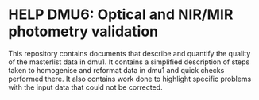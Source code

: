 HELP DMU6: Optical and NIR/MIR photometry validation
===========================

This repository contains documents that describe and quantify the quality of the masterlist data in dmu1. It contains a simplified description of steps taken to homogenise and reformat data in dmu1 and quick checks performed there. It also contains work done to highlight specific problems with the input data that could not be corrected.